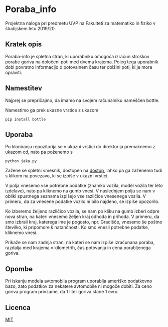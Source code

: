 # Poraba_info
Projektna naloga pri predmetu UVP na Fakulteti za matematiko in fiziko v študijskem letu 2019/20.

## Kratek opis 
Poraba-info je spletna stran, ki uporabniku omogoča izračun stroškov porabe goriva na določeni poti med dvema krajema. Poleg tega uporabnik dobi povratno informacijo o potovalnem času ter dolžini poti, ki je mora opraviti. 

## Namestitev
Najprej se prepričajmo, da imamo na svojem računalniku nameščen bottle. 

Namestimo ga prek ukazne vrstice z ukazom
```
pip install bottle
```

## Uporaba
Po kloniranju repozitorija se v ukazni vrstici do direktorija premaknemo z ukazom cd,
nato pa poženemo s 
```
python jaka.py
```
Zažene se spletni vmesnik, dostopen na [dostop](http://127.0.0.1:8080/), lahko pa ga zaženemo tudi s klikom na povezavo, ki se izpiše v ukazni vrstici.

V polja vnesemo vse potrebne podatke (znamko vozila, model vozila ter leto izdelave), nato pa kliknemo na gumb vnesi. V naslednjem polju se nam v obliki spustnega seznama izpišejo vse različice vnesenega vozila. V primeru, da za vnesene podatke vozilo ni bilo najdeno, se izpiše opozorilo.

Ko izberemo željeno različico vozila, se nam po kliku na gumb izberi odpre nova stran, na kateri vnesemo željen kraj odhoda in prihoda. V primeru, da smo izbrali kraj, katerega ime je pogosto, npr. Gradišče, vnesemo še poštno številko, ki pripomore k natančnosti. Ko smo vnesli potrebne podatke, kliknemo vnesi.

Prikaže se nam zadnja stran, na kateri se nam izpiše izračunana poraba, razdalja med krajema v kilometrih, čas potovanja in cena porabljenega goriva.

## Opombe
Pri iskanju modela avtomobila program uporablja ameriško podatkovno bazo, zato podatkov za nekatere avtomobile ni mogoče dobiti. Za ceno goriva program privzame, da 1 liter goriva stane 1 evro.

## Licenca
[MIT](https://choosealicense.com/licenses/mit/)






